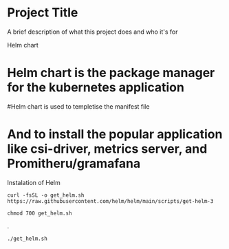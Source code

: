 
# Project Title

A brief description of what this project does and who it's for

Helm chart

# Helm chart is the package manager for the kubernetes application

#Helm chart is used to templetise the manifest file

# And to install the popular application like csi-driver, metrics server, and Promitheru/gramafana

Instalation of Helm

```
curl -fsSL -o get_helm.sh https://raw.githubusercontent.com/helm/helm/main/scripts/get-helm-3
```
```
chmod 700 get_helm.sh
```

.
```
./get_helm.sh
```
